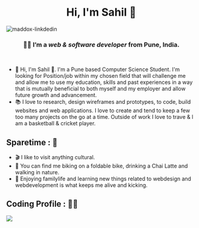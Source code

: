 <h1 align="center">Hi, I'm Sahil 🍕</h1>

<!-- <img src="https://i.ibb.co/7vmB9Tv/Sahil-adhav.png" alt="linkdin" border="0"> -->
<img src="https://i.ibb.co/TtRxHYs/maddox-linkdedin.png" alt="maddox-linkdedin" border="0">

<h3 align="center"> 🧑🏻 I’m a <i>web & software developer</i> from Pune, India.</h3>
<br>
<ul>
 <li>🔭 Hi, I'm Sahil 🍕. I'm a Pune based Computer Science Student. I'm looking for Position/job within my chosen field that will challenge me and allow me to use my education, skills and past experiences in a way that is mutually beneficial to both myself and my employer and allow future growth and advancement.</li>
<li>📚 I love to research, design wireframes and prototypes, to code, build websites and web applications. I love to create and tend to keep a few too many projects on the go at a time. Outside of work I love to trave & l am a basketball & cricket player.</li>
</ul>




<h2>Sparetime : 🦜</h2>
<ul>
<li>🎬 I like to visit anything cultural.</li>
<li>🚴 You can find me biking on a foldable bike, drinking a Chai Latte and walking in nature.</li>
<li>🌷 Enjoying familylife and learning new things related to webdesign and webdevelopment is what keeps me alive and kicking.</li>
</ul> 

<h2>Coding Profile : 🧑‍💻</h2>

![](https://leetcard.jacoblin.cool/advjr?ext=activity)







